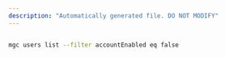 ```yaml
---
description: "Automatically generated file. DO NOT MODIFY"
---
```


```bash

mgc users list --filter accountEnabled eq false

```